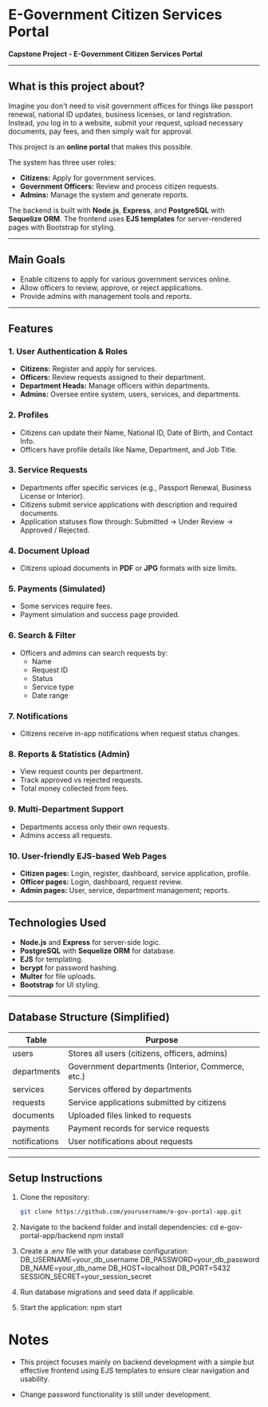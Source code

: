 # E-Government Citizen Services Portal

**Capstone Project - E-Government Citizen Services Portal**

---

## What is this project about?

Imagine you don't need to visit government offices for things like passport renewal, national ID updates, business licenses, or land registration. Instead, you log in to a website, submit your request, upload necessary documents, pay fees, and then simply wait for approval.

This project is an **online portal** that makes this possible.

The system has three user roles:

- **Citizens:** Apply for government services.
- **Government Officers:** Review and process citizen requests.
- **Admins:** Manage the system and generate reports.

The backend is built with **Node.js**, **Express**, and **PostgreSQL** with **Sequelize ORM**. The frontend uses **EJS templates** for server-rendered pages with Bootstrap for styling.

---

## Main Goals

- Enable citizens to apply for various government services online.
- Allow officers to review, approve, or reject applications.
- Provide admins with management tools and reports.

---

## Features

### 1. User Authentication & Roles

- **Citizens:** Register and apply for services.
- **Officers:** Review requests assigned to their department.
- **Department Heads:** Manage officers within departments.
- **Admins:** Oversee entire system, users, services, and departments.

### 2. Profiles

- Citizens can update their Name, National ID, Date of Birth, and Contact Info.
- Officers have profile details like Name, Department, and Job Title.

### 3. Service Requests

- Departments offer specific services (e.g., Passport Renewal, Business License or Interior).
- Citizens submit service applications with description and required documents.
- Application statuses flow through: Submitted → Under Review → Approved / Rejected.

### 4. Document Upload

- Citizens upload documents in **PDF** or **JPG** formats with size limits.

### 5. Payments (Simulated)

- Some services require fees.
- Payment simulation and success page provided.

### 6. Search & Filter

- Officers and admins can search requests by:
  - Name
  - Request ID
  - Status
  - Service type
  - Date range

### 7. Notifications

- Citizens receive in-app notifications when request status changes.

### 8. Reports & Statistics (Admin)

- View request counts per department.
- Track approved vs rejected requests.
- Total money collected from fees.

### 9. Multi-Department Support

- Departments access only their own requests.
- Admins access all requests.

### 10. User-friendly EJS-based Web Pages

- **Citizen pages:** Login, register, dashboard, service application, profile.
- **Officer pages:** Login, dashboard, request review.
- **Admin pages:** User, service, department management; reports.

---

## Technologies Used

- **Node.js** and **Express** for server-side logic.
- **PostgreSQL** with **Sequelize ORM** for database.
- **EJS** for templating.
- **bcrypt** for password hashing.
- **Multer** for file uploads.
- **Bootstrap** for UI styling.

---

## Database Structure (Simplified)

| Table         | Purpose                                       |
|---------------|-----------------------------------------------|
| users         | Stores all users (citizens, officers, admins) |
| departments   | Government departments (Interior, Commerce, etc.) |
| services      | Services offered by departments               |
| requests      | Service applications submitted by citizens   |
| documents     | Uploaded files linked to requests             |
| payments      | Payment records for service requests          |
| notifications | User notifications about requests             |

---

## Setup Instructions

1. Clone the repository:
   ```bash
   git clone https://github.com/yourusername/e-gov-portal-app.git

2. Navigate to the backend folder and install dependencies:
cd e-gov-portal-app/backend
npm install

3. Create a .env file with your database configuration:
DB_USERNAME=your_db_username
DB_PASSWORD=your_db_password
DB_NAME=your_db_name
DB_HOST=localhost
DB_PORT=5432
SESSION_SECRET=your_session_secret

4. Run database migrations and seed data if applicable.

5. Start the application:
npm start

# Notes
- This project focuses mainly on backend development with a simple but effective frontend using EJS templates to ensure clear navigation and usability.

- Change password functionality is still under development.
